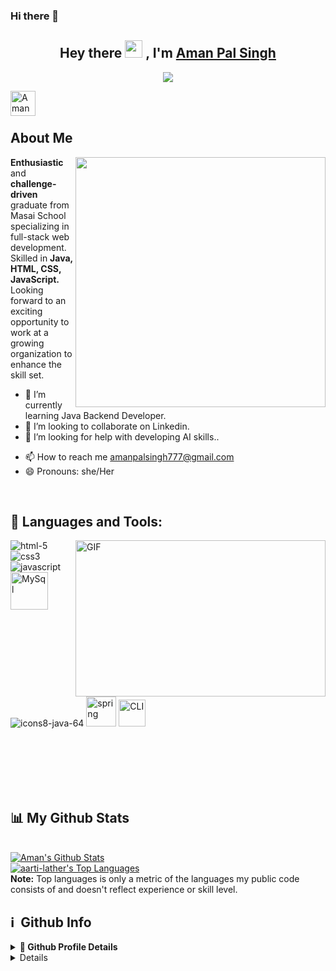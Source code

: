 ### Hi there 👋

<!--
**Aman-PalSingh/Aman-PalSingh** is a ✨ _special_ ✨ repository because its `README.md` (this file) appears on your GitHub profile.

Here are some ideas to get you started:

- 🔭 I’m currently working on ...
- 🌱 I’m currently learning ...
- 👯 I’m looking to collaborate on ...
- 🤔 I’m looking for help with ...
- 💬 Ask me about ...
- 📫 How to reach me: ...
- 😄 Pronouns: ...
- ⚡ Fun fact: ...
-->
<h2 align="center">
    Hey there <img src="https://media.giphy.com/media/hvRJCLFzcasrR4ia7z/giphy.gif" width="28"> , I'm <a href="">Aman
        Pal Singh</a>

</h2>

<p align="center">
    <img
        src="https://readme-typing-svg.herokuapp.com/?lines=Passionate%20Coder;Self%20taught%20Programmer&center=true&width=500&height=50">
</p>


<a href="https://www.linkedin.com/in/amanpal-singh/">
    <img align="left" alt="Aman Pal Singh LinkedIn Profile" width="40px"
        src="https://raw.githubusercontent.com/peterthehan/peterthehan/master/assets/linkedin.svg" />
</a>


<br />

<br />


## About Me
<img align='right' src="https://i.pinimg.com/originals/a8/16/84/a816844695fa49287a0d3460378669f6.gif" width="400">
<b style="font-weight:bold">Enthusiastic</b> and <b style="font-weight:bold">challenge-driven</b> graduate from Masai
School specializing in full-stack web development. Skilled in <b style="font-weight:bold">Java, HTML, CSS,
    JavaScript.</b> Looking forward to an exciting opportunity to work at a growing organization to enhance the skill
set.


<!-- - 🔭 I’m currently working on FrontEnd Development -->
- 🌱 I’m currently learning Java Backend Developer.
- 👯 I’m looking to collaborate on Linkedin.
- 🤔 I’m looking for help with developing AI skills..
<!-- - 💬 Ask me about any MERN related stuff. -->
- 📫 How to reach me amanpalsingh777@gmail.com
- 😄 Pronouns: she/Her
<!-- - ⚡ Fun fact: Hot water will turn into ice faster than cold water. -->
<br>

## 🚀 Languages and Tools:
<img align="right" alt="GIF" clear="both"
    src="https://i.pinimg.com/originals/4a/70/5e/4a705e028bb9f5d50995e68c791fb10a.gif" width="400" height="250" />
<p align="left">
    <img src="https://img.icons8.com/color/48/000000/html-5.png" alt="html-5" />
    <img src="https://img.icons8.com/color/48/000000/css3.png" alt="css3" />
    <img src="https://img.icons8.com/color/48/000000/javascript.png" alt="javascript" />
    <img src="https://i.ibb.co/xfHMmbP/icons8-mysql-logo-48.png" alt="MySql" width="60" height="60" />
    <img src="https://i.ibb.co/dP5zfdY/icons8-java-64.png" alt="icons8-java-64" alt="Java" />
    <img src="https://i.ibb.co/Jt5kpWr/icons8-spring-logo-48.png" alt="spring" width="48" height="48" />
    <img src="https://i.ibb.co/pwqXvQc/cli1.png" alt="CLI" width="43" height="43" />
    <!--     <img src="https://img.icons8.com/officel/80/000000/react.png" alt="reactjs"  width="48" height="48"/> -->
    <!--     <img src="https://img.icons8.com/color/48/000000/npm.png"  alt="npm"/>    -->
    <!--     <img src="https://www.vectorlogo.zone/logos/getpostman/getpostman-icon.svg" alt="postman" width="45" height="45" alt="postman"/> -->
    <!-- <img src="https://img.icons8.com/color/48/000000/git.png" alt="git"/> -->

</p>

<br />
<br />
<br />
<br />
<br />

## 📊 My Github Stats


<br />
<a href="https://github.com/Aman-PalSingh/github-readme-stats"><img alt="Aman's Github Stats"
        src="https://github-readme-stats.vercel.app/api?username=Aman-PalSingh&show_icons=true&count_private=true&theme=chartreuse-dark&hide_border=true&bg_color=0D1117" /></a>
</br>
<a href="https://github.com/Aman-PalSingh/github-readme-stats"><img alt="aarti-lather's Top Languages"
        src="https://github-readme-stats.vercel.app/api/top-langs/?username=Aman-PalSingh&langs_count=8&count_private=true&layout=compact&theme=react&hide_border=true&bg_color=0D1117" /></a>
<br />
<b>Note:</b> Top languages is only a metric of the languages my public code consists of and doesn't reflect experience
or skill level.

<br>

<h2>ℹ️ &nbsp;Github Info</h2>
<details>
    <summary><b>🔎 Github Profile Details</b></summary>
    <p align="center"><img height="180em"
            src="https://github-profile-summary-cards.vercel.app/api/cards/profile-details?username=Aman-PalSingh&theme=github_dark"
            alt="aarti-lather" align="center" /></p>
</details>
<details>
    <!--  <summary><b>🔥 Github Streaks</b></summary>
<p align="center"><img src="https://github-readme-streak-statskbiswal01s.herokuapp.com/?user=iamphenomenal2822&theme=black-ice&hide_border=true&stroke=0000&background=0D1117&ring=e05397&fire=e05397&currStreakLabel=e05397" alt="iamphenomenal2822" /></p>
</details> -->
    <details>
        <summary><b>📊 Github Contribution Graph</b></summary>
        <p align="center" <a href="#"><img alt="Aman Pal Singh's Activity Graph"
                src="https://activity-graph.herokuapp.com/graph?username=Aman-PalSingh&bg_color=0D1117&color=e05397&line=e05397&point=FFFFFF&hide_border=true&" /></a>
        </p>
    </details>
    <details>
        <summary><b>🏆 Github Achievements</b></summary>
        <p align="center"> <a href="https://github.com/aarti-lather"><img
                    src="https://github-profile-trophy.vercel.app/?username=aarti-lather&margin-w=5&theme=radical"
                    alt="Aarti Lather" /></a></p>
    </details>
<hr>
